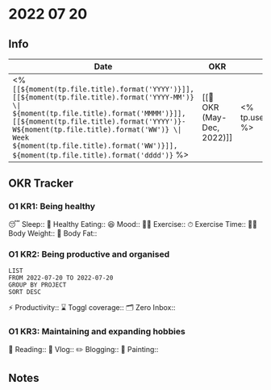 # 2022 07 20

## Info
| Date | OKR | Weather | Moon |
| -- | -- | -- | -- |
| <% `[[${moment(tp.file.title).format('YYYY')}]], [[${moment(tp.file.title).format('YYYY-MM')} \\| ${moment(tp.file.title).format('MMMM')}]], [[${moment(tp.file.title).format('YYYY')}-W${moment(tp.file.title).format('WW')} \\| Week ${moment(tp.file.title).format('WW')}]], ${moment(tp.file.title).format('dddd')}` %> | [[🎯 OKR (May-Dec, 2022)]] | <% tp.user.getWeather() %> | <% tp.user.getMoon() %> |

## OKR Tracker
### **O1 KR1: Being healthy**
😴 Sleep:: 
🍎 Healthy Eating:: 
😆 Mood:: 
🏃‍♂️ Exercise:: 
⏱ Exercise Time:: 
🏊‍♀️ Body Weight:: 
🧁 Body Fat:: 
### **O1 KR2:  Being productive and organised**
```toggl
LIST
FROM 2022-07-20 TO 2022-07-20
GROUP BY PROJECT
SORT DESC
```
⚡️ Productivity:: 
⌛️ Toggl coverage:: 
🗂 Zero Inbox:: 
### **O1 KR3: Maintaining and expanding hobbies**
📖 Reading:: 
🎥 Vlog:: 
✏️ Blogging:: 
🎨 Painting:: 

## Notes
